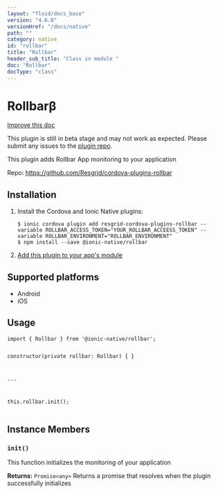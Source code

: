 ```yaml
---
layout: "fluid/docs_base"
version: "4.6.0"
versionHref: "/docs/native"
path: ""
category: native
id: "rollbar"
title: "Rollbar"
header_sub_title: "Class in module "
doc: "Rollbar"
docType: "class"
---
```


<h1 class="api-title">Rollbar<span class="beta" title="beta">&beta;</span></h1>

<a class="improve-v2-docs" href="http://github.com/ionic-team/ionic-native/edit/master/src/@ionic-native/plugins/rollbar/index.ts#L1">
  Improve this doc
</a>




<p class="beta-notice">
  This plugin is still in beta stage and may not work as expected. Please
  submit any issues to the <a target="_blank"
  href="https://github.com/Resgrid/cordova-plugins-rollbar/issues">plugin repo</a>.
</p>




<p>This plugin adds Rollbar App monitoring to your application</p>


<p>Repo:
  <a href="https://github.com/Resgrid/cordova-plugins-rollbar">
    https://github.com/Resgrid/cordova-plugins-rollbar
  </a>
</p>


<h2><a class="anchor" name="installation" href="#installation"></a>Installation</h2>
<ol class="installation">
  <li>Install the Cordova and Ionic Native plugins:<br>
    <pre><code class="nohighlight">$ ionic cordova plugin add resgrid-cordova-plugins-rollbar --variable ROLLBAR_ACCESS_TOKEN="YOUR_ROLLBAR_ACCEESS_TOKEN" --variable ROLLBAR_ENVIRONMENT="ROLLBAR_ENVIRONMENT"
$ npm install --save @ionic-native/rollbar
</code></pre>
  </li>
  <li><a href="https://ionicframework.com/docs/native/#Add_Plugins_to_Your_App_Module">Add this plugin to your app's module</a></li>
</ol>



<h2><a class="anchor" name="platforms" href="#platforms"></a>Supported platforms</h2>
<ul>
  <li>Android</li><li>iOS</li>
</ul>






<h2><a class="anchor" name="usage" href="#usage"></a>Usage</h2>
<pre><code class="lang-typescript">import { Rollbar } from &#39;@ionic-native/rollbar&#39;;

constructor(private rollbar: Rollbar) { }

...

this.rollbar.init();
</code></pre>








<h2><a class="anchor" name="instance-members" href="#instance-members"></a>Instance Members</h2>
<h3><a class="anchor" name="init" href="#init"></a><code>init()</code></h3>


This function initializes the monitoring of your application


<div class="return-value" markdown="1">
  <i class="icon ion-arrow-return-left"></i>
  <b>Returns:</b> <code>Promise&lt;any&gt;</code> Returns a promise that resolves when the plugin successfully initializes
</div>






